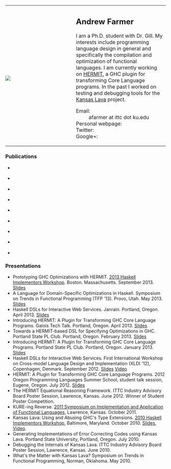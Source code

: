 <table style="border:none; padding:0; margin:0;"><tr>
<td style="border:none; padding:1em 0 0;" width="214"><img src="/files/andrewfarmer/me.jpg"/></td>
<td style="border:none;"><h2>Andrew Farmer</h2>

I am a Ph.D. student with Dr. Gill. My interests include programming
language design in general and specifically the compilation and optimization
of functional languages. 
I am currently working on [HERMIT](http://www.ittc.ku.edu/csdl/fpg/software/hermit.html),
a GHC plugin for transforming Core Language programs.
In the past I worked on testing and debugging tools for
the [Kansas Lava](http://www.ittc.ku.edu/csdl/fpg/software/kansas-lava.html) project. 

<dl class="dl-horizontal">
    <dt>Email:</dt>
    <dd>afarmer at ittc dot ku.edu</dd>
    <dt>Personal webpage:</dt>
    <dd><http://andrewfarmer.name></dd>
    <dt>Twitter:</dt>
    <dd><http://twitter.com/xich></dd>
    <dt>Google+:</dt>
    <dd><http://gplus.to/afarmer></dd>
</dl>
</td></tr></table>

### Publications

- <div class="cite Adams:13:OSIE"/>
- <div class="cite Gill:13:TypesKansasLava"/>
- <div class="cite Sculthorpe:13:HERMITinTree"/>
- <div class="cite Farmer:12:HERMITinMachine"/>
- <div class="cite Farmer-12-WebDSLs"/>
- <div class="cite Gill:11:DerivingLDPC"/>
- <div class="cite Gill:11:GeneratingLDPC"/>
- <div class="cite Gill:10:TypesKansasLava"/>
- <div class="cite Farmer:10:WhatsTheMatter"/>

### Presentations

- Prototyping GHC Optimizations with HERMIT. [2013 Haskell Implementors Workshop](http://www.haskell.org/haskellwiki/HaskellImplementorsWorkshop/2013). Boston. Massachusetts. September 2013. [Slides](http://www.ittc.ku.edu/~afarmer/hiw-13.html)
- A Language for Domain-Specific Optimizations in Haskell. Symposium on Trends in Functional Programming (TFP '13). Provo, Utah. May 2013. [Slides](http://www.ittc.ku.edu/~afarmer/tfp-13.html)
- Haskell DSLs for Interactive Web Services. Janrain. Portland, Oregon. April 2013. [Slides](http://www.ittc.ku.edu/~afarmer/janrain-apr-13.html)
- Introducing HERMIT: A Plugin for Transforming GHC Core Language Programs. Galois Tech Talk. Portland, Oregon. April 2013. [Slides](http://www.ittc.ku.edu/~afarmer/galois-apr-13.html)
- Towards a HERMIT-based DSL for Specifying Optimizations in GHC. Portland State PL Club. Portland, Oregon. February 2013. [Slides](http://www.ittc.ku.edu/~afarmer/pdx-pl-club2.html)
- Introducing HERMIT: A Plugin for Transforming GHC Core Language Programs. Portland State PL Club. Portland, Oregon. January 2013. [Slides](http://www.ittc.ku.edu/~afarmer/pdx-pl-club.html)
- Haskell DSLs for Interactive Web Services. First International Workshop on Cross-model Language Design and Implementation (XLDI '12), Copenhagen, Denmark. September 2012. [Slides](http://www.ittc.ku.edu/~afarmer/sunroof-xldi12.html) [Video](http://www.youtube.com/watch?v=ivMHHreMTvM)
- HERMIT: A Plugin for Transforming GHC Core Language Programs. 2012 Oregon Programming Languages Summer School, student talk session, Eugene, Oregon. July 2012. [Slides](http://www.ittc.ku.edu/~afarmer/oplss-hermit.html)
- The HERMIT Equational Reasoning Framework. ITTC Industry Advisory Board Poster Session, Lawrence, Kansas. June 2012. Winner of Student Poster Competition. <!-- <a href="">Poster</a> -->
- KURE-ing Reverse. [2011 Symposium on Implementation and Application of Functional Languages](http://www.ittc.ku.edu/ifl2011/), Lawrence, Kansas. October 2011.
- Kansas Lava: Using and Abusing GHC's Type Extensions. [2010 Haskell Implementors Workshop](http://haskell.org/haskellwiki/HaskellImplementorsWorkshop/2010), Baltimore, Maryland. October 2010. [Slides](http://www.scribd.com/doc/38559736/kansaslava-hiw10), [Video](http://www.vimeo.com/15571220).
- Generating Implementations of Error Correcting Codes using Kansas Lava. Portland State University, Portland, Oregon. July 2010.
- Debugging the Internals of Kansas Lava. ITTC Industry Advisory Board Poster Session, Lawrence, Kansas. June 2010.
- What's the Matter with Kansas Lava? Symposium on Trends in Functional Programming, Norman, Oklahoma. May 2010.
